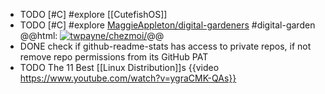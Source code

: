 - TODO [#C] #explore [[CutefishOS]]
- TODO [#C] #explore [MaggieAppleton/digital-gardeners](https://github.com/MaggieAppleton/digital-gardeners) #digital-garden 
  @@html: <a href="https://github.com/MaggieAppleton/digital-gardeners"><img src="https://github-readme-stats-astronomer.vercel.app/api/pin/?username=MaggieAppleton&repo=digital-gardeners&theme=tokyonight" alt="twpayne/chezmoi/"/></a>@@
- DONE check if github-readme-stats has access to private repos, if not remove repo permissions from its GitHub PAT
- TODO The 11 Best [[Linux Distribution]]s
  {{video https://www.youtube.com/watch?v=ygraCMK-QAs}}